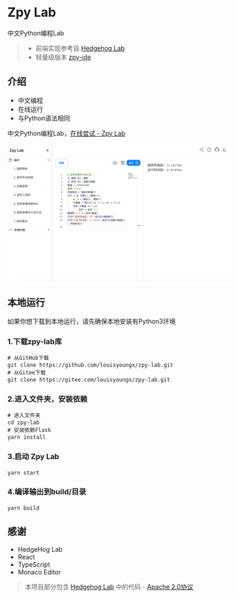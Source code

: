 # Zpy Lab

中文Python编程Lab

> - 前端实现参考自 [Hedgehog Lab](https://github.com/Hedgehog-Computing/hedgehog-lab)
> - 轻量级版本 [zpy-ide](https://github.com/louisyoungx/zpy-ide)
## 介绍

- 中文编程
- 在线运行
- 与Python语法相同

中文Python编程Lab，[在线尝试 - Zpy Lab](http://zpy-lab.rocke.top)

<div align="center">
    <img src="./docs/img/banner.jpg" /> 
</div>

## 本地运行

如果你想下载到本地运行，请先确保本地安装有Python3环境

### 1.下载zpy-lab库

``` shell
# 从GitHub下载
git clone https://github.com/louisyoungx/zpy-lab.git
# 从Gitee下载
git clone https://gitee.com/louisyoungx/zpy-lab.git
```

### 2.进入文件夹，安装依赖

``` shell
# 进入文件夹
cd zpy-lab
# 安装依赖Flask
yarn install
```

### 3.启动 Zpy Lab

``` shell
yarn start
```

### 4.编译输出到build/目录
```shell
yarn build
```

## 感谢

- HedgeHog Lab
- React
- TypeScript
- Monaco Editor



> 本项目部分包含 [Hedgehog Lab](https://github.com/Hedgehog-Computing/hedgehog-lab) 中的代码 - [Apache 2.0协议](https://github.com/Hedgehog-Computing/hedgehog-lab/blob/master/LICENSE)
